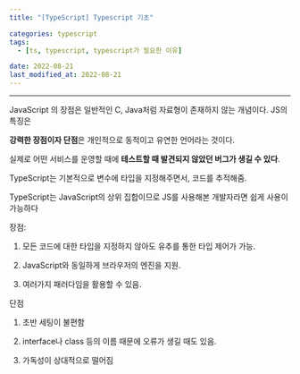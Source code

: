 ```yaml
---
title: "[TypeScript] Typescript 기초"

categories: typescript
tags:
  - [ts, typescript, typescript가 필요한 이유]

date: 2022-08-21
last_modified_at: 2022-08-21
---
```


---

JavaScript 의 장점은 일반적인 C, Java처럼 자료형이 존재하지 않는 개념이다. JS의 특징은

**강력한 장점이자 단점**은 개인적으로 동적이고 유연한 언어라는 것이다.

실제로 어떤 서비스를 운영할 때에 **테스트할 때 발견되지 않았던 버그가 생길 수 있다**.

TypeScript는 기본적으로 변수에 타입을 지정해주면서, 코드를 추적해줌.

TypeScript는 JavaScript의 상위 집합이므로 JS를 사용해본 개발자라면 쉽게 사용이 가능하다

장점:

1. 모든 코드에 대한 타입을 지정하지 않아도 유추를 통한 타입 제어가 가능.

2. JavaScript와 동일하게 브라우저의 엔진을 지원.

3. 여러가지 패러다임을 활용할 수 있음.

단점

1. 초반 세팅이 불편함

2. interface나 class 등의 이름 때문에 오류가 생길 때도 있음.

3. 가독성이 상대적으로 떨어짐
